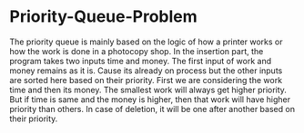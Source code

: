 # Priority-Queue-Problem
The priority queue is mainly based on the logic of how a printer works or how the work is done in a photocopy shop.  In the insertion part, the program takes two inputs time and money. The first input of work and money remains as it is. Cause its already on process but the other inputs are sorted here based on their priority. First we are considering the work time and then its money. The smallest work will always get higher priority. But if time is same and the money is higher, then that work will have higher priority than others. In case of deletion, it will be one after another based on their priority.
